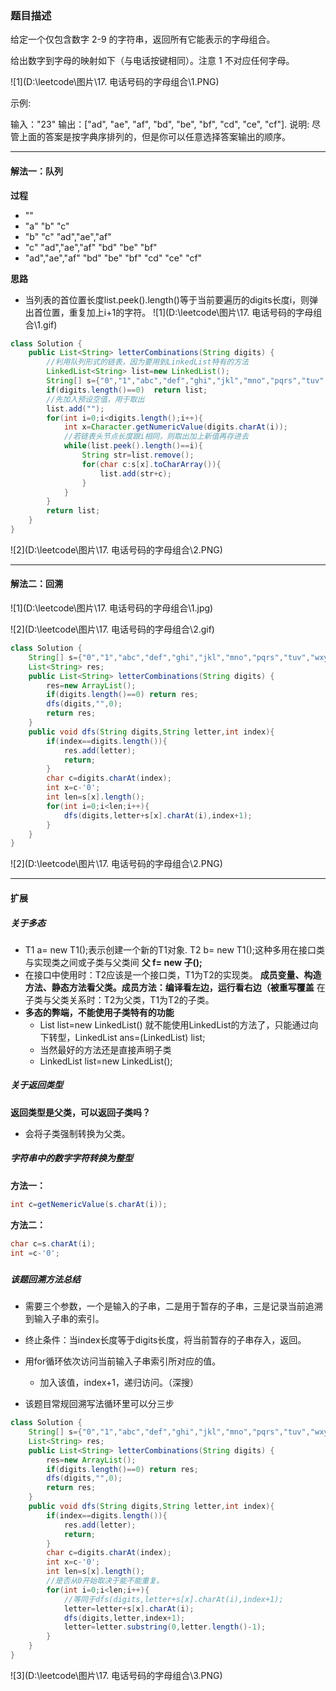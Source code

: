 ### 题目描述
给定一个仅包含数字 2-9 的字符串，返回所有它能表示的字母组合。

给出数字到字母的映射如下（与电话按键相同）。注意 1 不对应任何字母。

![1](D:\leetcode\图片\17. 电话号码的字母组合\1.PNG)


示例:

输入："23"
输出：["ad", "ae", "af", "bd", "be", "bf", "cd", "ce", "cf"].
说明:
尽管上面的答案是按字典序排列的，但是你可以任意选择答案输出的顺序。

***
#### 解法一：队列
**过程**

* ""
* "a" "b" "c"
* "b" "c" "ad","ae","af"
* "c" "ad","ae","af" "bd" "be" "bf" 
* "ad","ae","af" "bd" "be" "bf"  "cd" "ce" "cf"

**思路**

* 当列表的首位置长度list.peek().length()等于当前要遍历的digits长度i，则弹出首位置，重复加上i+1的字符。
![1](D:\leetcode\图片\17. 电话号码的字母组合\1.gif)
```java
class Solution {
    public List<String> letterCombinations(String digits) {
        //利用队列形式的链表，因为要用到LinkedList特有的方法
        LinkedList<String> list=new LinkedList();
        String[] s={"0","1","abc","def","ghi","jkl","mno","pqrs","tuv","wxyz"};
        if(digits.length()==0)  return list;
        //先加入预设空值，用于取出
        list.add("");
        for(int i=0;i<digits.length();i++){
            int x=Character.getNumericValue(digits.charAt(i));
            //若链表头节点长度跟i相同，则取出加上新值再存进去
            while(list.peek().length()==i){
                String str=list.remove();
                for(char c:s[x].toCharArray()){
                    list.add(str+c);
                }
            }
        }
        return list;
    }
}
```
![2](D:\leetcode\图片\17. 电话号码的字母组合\2.PNG)
***
#### 解法二：回溯
![1](D:\leetcode\图片\17. 电话号码的字母组合\1.jpg)

![2](D:\leetcode\图片\17. 电话号码的字母组合\2.gif)

```java
class Solution {
    String[] s={"0","1","abc","def","ghi","jkl","mno","pqrs","tuv","wxyz"};
    List<String> res;
    public List<String> letterCombinations(String digits) {
        res=new ArrayList();
        if(digits.length()==0) return res;
        dfs(digits,"",0);
        return res;
    }
    public void dfs(String digits,String letter,int index){
        if(index==digits.length()){
            res.add(letter);
            return;
        }
        char c=digits.charAt(index);
        int x=c-'0';
        int len=s[x].length();
        for(int i=0;i<len;i++){
            dfs(digits,letter+s[x].charAt(i),index+1);
        }
    }
}
```
![2](D:\leetcode\图片\17. 电话号码的字母组合\2.PNG)

***
#### 扩展
##### 关于多态
* T1 a= new T1();表示创建一个新的T1对象.
T2 b= new T1();这种多用在接口类与实现类之间或子类与父类间
**父 f= new 子();**
* 在接口中使用时：T2应该是一个接口类，T1为T2的实现类。
**成员变量、构造方法、静态方法看父类。成员方法：编译看左边，运行看右边（被重写覆盖**
在子类与父类关系时：T2为父类，T1为T2的子类。
* **多态的弊端，不能使用子类特有的功能**
    * List<String> list=new LinkedList() 就不能使用LinkedList的方法了，只能通过向下转型，LinkedList ans=(LinkedList) list;
    * 当然最好的方法还是直接声明子类
    * LinkedList<String> list=new LinkedList();
    
##### 关于返回类型
**返回类型是父类，可以返回子类吗？**
* 会将子类强制转换为父类。
##### 字符串中的数字字符转换为整型
**方法一：**  
```java
int c=getNemericValue(s.charAt(i));
```
**方法二：**
```java
char c=s.charAt(i);
int =c-'0';
```
#####
##### 该题回溯方法总结
* 需要三个参数，一个是输入的子串，二是用于暂存的子串，三是记录当前追溯到输入子串的索引。
* 终止条件：当index长度等于digits长度，将当前暂存的子串存入，返回。
* 用for循环依次访问当前输入子串索引所对应的值。
    * 加入该值，index+1，递归访问。（深搜）

* 该题目常规回溯写法循环里可以分三步
```java
class Solution {
    String[] s={"0","1","abc","def","ghi","jkl","mno","pqrs","tuv","wxyz"};
    List<String> res;
    public List<String> letterCombinations(String digits) {
        res=new ArrayList();
        if(digits.length()==0) return res;
        dfs(digits,"",0);
        return res;
    }
    public void dfs(String digits,String letter,int index){
        if(index==digits.length()){
            res.add(letter);
            return;
        }
        char c=digits.charAt(index);
        int x=c-'0';
        int len=s[x].length();
        //是否从0开始取决于能不能重复。
        for(int i=0;i<len;i++){
            //等同于dfs(digits,letter+s[x].charAt(i),index+1);
            letter=letter+s[x].charAt(i);
            dfs(digits,letter,index+1);
            letter=letter.substring(0,letter.length()-1);
        }
    }
}
```
![3](D:\leetcode\图片\17. 电话号码的字母组合\3.PNG)